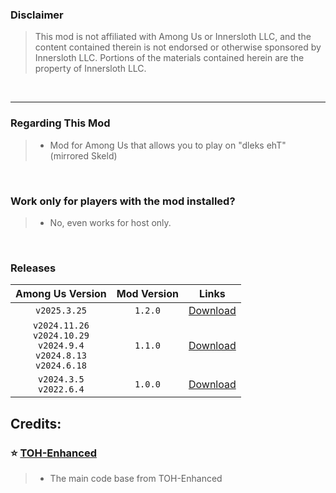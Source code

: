 ### Disclaimer
> This mod is not affiliated with Among Us or Innersloth LLC, and the content contained therein is not endorsed or otherwise sponsored by Innersloth LLC. Portions of the materials contained herein are the property of Innersloth LLC.
<br>

------------------------------------------------------------------------------------------------------------------------------------------------------------------------------------------

### Regarding This Mod
> 
> - Mod for Among Us that allows you to play on "dleks ehT" (mirrored Skeld)
>
<br>

### Work only for players with the mod installed?
> 
> - No, even works for host only.
>
<br>

### Releases

|                                       Among Us Version                                        |    Mod Version    |                                    Links                                      |
|:---------------------------------------------------------------------------------------------:|:-----------------:|:-----------------------------------------------------------------------------:|
|                                            `v2025.3.25`                                       |      `1.2.0`      | [Download](https://github.com/Tommy-XL/Unlock-dlekS-ehT/releases/tag/v1.2.0)  |
|           `v2024.11.26`<br>`v2024.10.29`<br>`v2024.9.4`<br>`v2024.8.13`<br>`v2024.6.18`       |      `1.1.0`      | [Download](https://github.com/Tommy-XL/Unlock-dlekS-ehT/releases/tag/v1.1.0)  |
|                                   `v2024.3.5`<br>`v2022.6.4`                                  |      `1.0.0`      | [Download](https://github.com/Tommy-XL/Unlock-dlekS-ehT/releases/tag/v1.0.0)  |

## Credits:

### :star: [TOH-Enhanced](https://github.com/0xDrMoe/TownofHost-Enhanced/) 
> 
> - The main code base from TOH-Enhanced
>
